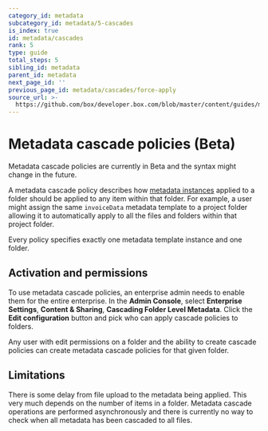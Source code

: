 ```yaml
---
category_id: metadata
subcategory_id: metadata/5-cascades
is_index: true
id: metadata/cascades
rank: 5
type: guide
total_steps: 5
sibling_id: metadata
parent_id: metadata
next_page_id: ''
previous_page_id: metadata/cascades/force-apply
source_url: >-
  https://github.com/box/developer.box.com/blob/master/content/guides/metadata/5-cascades/0-index.md
---
```


# Metadata cascade policies (Beta)

<Message warning>

Metadata cascade policies are currently in Beta and the syntax might change in
the future.

</Message>

A metadata cascade policy describes how [metadata
instances][instance] applied to a folder should be applied to any item
within that folder. For example, a user might assign the same `invoiceData`
metadata template to a project folder allowing it to automatically apply to all
the files and folders within that project folder.

Every policy specifies exactly one metadata template instance and one folder.

## Activation and permissions

To use metadata cascade policies, an enterprise admin needs to enable them for
the entire enterprise. In the **Admin Console**, select **Enterprise Settings**,
**Content & Sharing**, **Cascading Folder Level Metadata**. Click the **Edit
configuration** button and pick who can apply cascade policies to folders.

Any user with edit permissions on a folder and the ability to create cascade
policies can create metadata cascade policies for that given folder.

## Limitations

There is some delay from file upload to the metadata being applied. This very
much depends on the number of items in a folder. Metadata cascade operations
are performed asynchronously and there is currently no way to check when all
metadata has been cascaded to all files.

[instance]: g://metadata/instances
